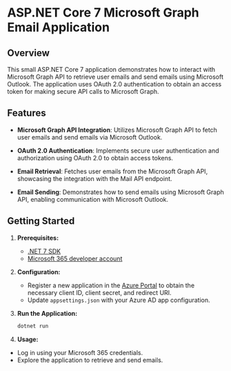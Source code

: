 # ASP.NET Core 7 Microsoft Graph Email Application

## Overview

This small ASP.NET Core 7 application demonstrates how to interact with Microsoft Graph API to retrieve user emails and send emails using Microsoft Outlook. The application uses OAuth 2.0 authentication to obtain an access token for making secure API calls to Microsoft Graph.

## Features

- **Microsoft Graph API Integration**: Utilizes Microsoft Graph API to fetch user emails and send emails via Microsoft Outlook.

- **OAuth 2.0 Authentication**: Implements secure user authentication and authorization using OAuth 2.0 to obtain access tokens.

- **Email Retrieval**: Fetches user emails from the Microsoft Graph API, showcasing the integration with the Mail API endpoint.

- **Email Sending**: Demonstrates how to send emails using Microsoft Graph API, enabling communication with Microsoft Outlook.

## Getting Started

1. **Prerequisites:**
   - [.NET 7 SDK](https://dotnet.microsoft.com/download/dotnet/7.0)
   - [Microsoft 365 developer account](https://developer.microsoft.com/en-us/microsoft-365/dev-program)

2. **Configuration:**
   - Register a new application in the [Azure Portal](https://portal.azure.com/) to obtain the necessary client ID, client secret, and redirect URI.
   - Update `appsettings.json` with your Azure AD app configuration.

3. **Run the Application:**
   ```bash
   dotnet run
4. **Usage:**
- Log in using your Microsoft 365 credentials.
- Explore the application to retrieve and send emails.
